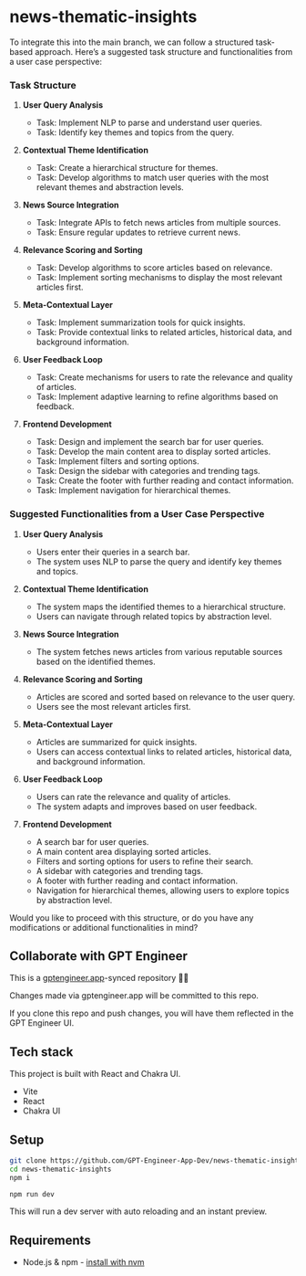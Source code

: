 # news-thematic-insights

To integrate this into the main branch, we can follow a structured task-based approach. Here’s a suggested task structure and functionalities from a user case perspective:

### Task Structure

1. **User Query Analysis**
   - Task: Implement NLP to parse and understand user queries.
   - Task: Identify key themes and topics from the query.

2. **Contextual Theme Identification**
   - Task: Create a hierarchical structure for themes.
   - Task: Develop algorithms to match user queries with the most relevant themes and abstraction levels.

3. **News Source Integration**
   - Task: Integrate APIs to fetch news articles from multiple sources.
   - Task: Ensure regular updates to retrieve current news.

4. **Relevance Scoring and Sorting**
   - Task: Develop algorithms to score articles based on relevance.
   - Task: Implement sorting mechanisms to display the most relevant articles first.

5. **Meta-Contextual Layer**
   - Task: Implement summarization tools for quick insights.
   - Task: Provide contextual links to related articles, historical data, and background information.

6. **User Feedback Loop**
   - Task: Create mechanisms for users to rate the relevance and quality of articles.
   - Task: Implement adaptive learning to refine algorithms based on feedback.

7. **Frontend Development**
   - Task: Design and implement the search bar for user queries.
   - Task: Develop the main content area to display sorted articles.
   - Task: Implement filters and sorting options.
   - Task: Design the sidebar with categories and trending tags.
   - Task: Create the footer with further reading and contact information.
   - Task: Implement navigation for hierarchical themes.

### Suggested Functionalities from a User Case Perspective

1. **User Query Analysis**
   - Users enter their queries in a search bar.
   - The system uses NLP to parse the query and identify key themes and topics.

2. **Contextual Theme Identification**
   - The system maps the identified themes to a hierarchical structure.
   - Users can navigate through related topics by abstraction level.

3. **News Source Integration**
   - The system fetches news articles from various reputable sources based on the identified themes.

4. **Relevance Scoring and Sorting**
   - Articles are scored and sorted based on relevance to the user query.
   - Users see the most relevant articles first.

5. **Meta-Contextual Layer**
   - Articles are summarized for quick insights.
   - Users can access contextual links to related articles, historical data, and background information.

6. **User Feedback Loop**
   - Users can rate the relevance and quality of articles.
   - The system adapts and improves based on user feedback.

7. **Frontend Development**
   - A search bar for user queries.
   - A main content area displaying sorted articles.
   - Filters and sorting options for users to refine their search.
   - A sidebar with categories and trending tags.
   - A footer with further reading and contact information.
   - Navigation for hierarchical themes, allowing users to explore topics by abstraction level.

Would you like to proceed with this structure, or do you have any modifications or additional functionalities in mind?

## Collaborate with GPT Engineer

This is a [gptengineer.app](https://gptengineer.app)-synced repository 🌟🤖

Changes made via gptengineer.app will be committed to this repo.

If you clone this repo and push changes, you will have them reflected in the GPT Engineer UI.

## Tech stack

This project is built with React and Chakra UI.

- Vite
- React
- Chakra UI

## Setup

```sh
git clone https://github.com/GPT-Engineer-App-Dev/news-thematic-insights.git
cd news-thematic-insights
npm i
```

```sh
npm run dev
```

This will run a dev server with auto reloading and an instant preview.

## Requirements

- Node.js & npm - [install with nvm](https://github.com/nvm-sh/nvm#installing-and-updating)
